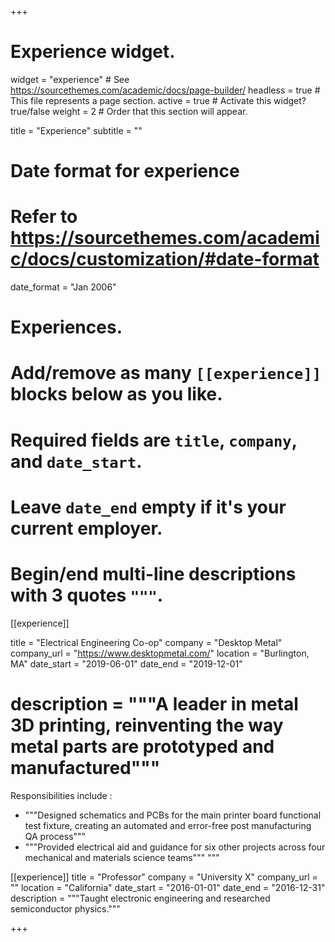 +++
# Experience widget.
widget = "experience"  # See https://sourcethemes.com/academic/docs/page-builder/
headless = true  # This file represents a page section.
active = true  # Activate this widget? true/false
weight = 2  # Order that this section will appear.

title = "Experience"
subtitle = ""

# Date format for experience
#   Refer to https://sourcethemes.com/academic/docs/customization/#date-format
date_format = "Jan 2006"

# Experiences.
#   Add/remove as many `[[experience]]` blocks below as you like.
#   Required fields are `title`, `company`, and `date_start`.
#   Leave `date_end` empty if it's your current employer.
#   Begin/end multi-line descriptions with 3 quotes `"""`.
[[experience]]

  title = "Electrical Engineering Co-op"
  company = "Desktop Metal"
  company_url = "https://www.desktopmetal.com/"
  location = "Burlington, MA"
  date_start = "2019-06-01"
  date_end = "2019-12-01"
 # description = """A leader in metal 3D printing, reinventing the way metal parts are prototyped and manufactured"""
  Responsibilities include :
  
  * """Designed schematics and PCBs for the main printer board functional test fixture, creating an automated and error-free post manufacturing QA process"""
  * """Provided electrical aid and guidance for six other projects across four mechanical and materials science teams"""
  """

[[experience]]
  title = "Professor"
  company = "University X"
  company_url = ""
  location = "California"
  date_start = "2016-01-01"
  date_end = "2016-12-31"
  description = """Taught electronic engineering and researched semiconductor physics."""

+++
